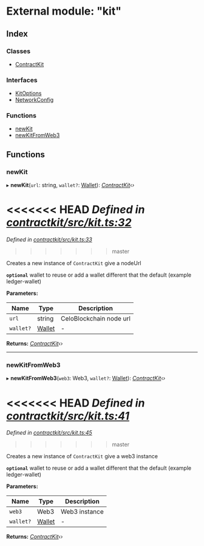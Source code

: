 # External module: "kit"

## Index

### Classes

* [ContractKit](../classes/_kit_.contractkit.md)

### Interfaces

* [KitOptions](../interfaces/_kit_.kitoptions.md)
* [NetworkConfig](../interfaces/_kit_.networkconfig.md)

### Functions

* [newKit](_kit_.md#newkit)
* [newKitFromWeb3](_kit_.md#newkitfromweb3)

## Functions

###  newKit

▸ **newKit**(`url`: string, `wallet?`: [Wallet](../interfaces/_wallets_wallet_.wallet.md)): *[ContractKit](../classes/_kit_.contractkit.md)‹›*

<<<<<<< HEAD
*Defined in [contractkit/src/kit.ts:32](https://github.com/celo-org/celo-monorepo/blob/master/packages/contractkit/src/kit.ts#L32)*
=======
*Defined in [contractkit/src/kit.ts:33](https://github.com/celo-org/celo-monorepo/blob/master/packages/contractkit/src/kit.ts#L33)*
>>>>>>> master

Creates a new instance of `ContractKit` give a nodeUrl

**`optional`** wallet to reuse or add a wallet different that the default (example ledger-wallet)

**Parameters:**

Name | Type | Description |
------ | ------ | ------ |
`url` | string | CeloBlockchain node url |
`wallet?` | [Wallet](../interfaces/_wallets_wallet_.wallet.md) | - |

**Returns:** *[ContractKit](../classes/_kit_.contractkit.md)‹›*

___

###  newKitFromWeb3

▸ **newKitFromWeb3**(`web3`: Web3, `wallet?`: [Wallet](../interfaces/_wallets_wallet_.wallet.md)): *[ContractKit](../classes/_kit_.contractkit.md)‹›*

<<<<<<< HEAD
*Defined in [contractkit/src/kit.ts:41](https://github.com/celo-org/celo-monorepo/blob/master/packages/contractkit/src/kit.ts#L41)*
=======
*Defined in [contractkit/src/kit.ts:45](https://github.com/celo-org/celo-monorepo/blob/master/packages/contractkit/src/kit.ts#L45)*
>>>>>>> master

Creates a new instance of `ContractKit` give a web3 instance

**`optional`** wallet to reuse or add a wallet different that the default (example ledger-wallet)

**Parameters:**

Name | Type | Description |
------ | ------ | ------ |
`web3` | Web3 | Web3 instance |
`wallet?` | [Wallet](../interfaces/_wallets_wallet_.wallet.md) | - |

**Returns:** *[ContractKit](../classes/_kit_.contractkit.md)‹›*
